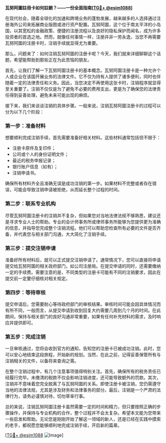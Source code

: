 **瓦努阿圖註冊卡如何註銷？——一份全面指南[[TG💪+ @esim1088](https://t.me/s/esim1088)]**

在现代社会，随着全球化的加速和跨境业务的蓬勃发展，越来越多的人选择通过注册海外公司来拓展商业版图或进行资产配置。瓦努阿圖，这个位于南太平洋的小岛国，以其宽松的金融政策、便捷的注册流程以及良好的隐私保护而闻名，成为许多投资者的首选之地。然而，就像任何事情一样，注册并非一劳永逸，当您不再需要瓦努阿圖的注册卡时，注销手续就显得尤为重要。

那么，问题来了：如何注销瓦努阿圖的注册卡呢？今天，我们就来详细聊聊这个话题，希望能帮助到那些正在为此苦恼的朋友。

首先，让我们了解一下瓦努阿圖注册卡的基本概念。瓦努阿圖注册卡是一种允许个人或企业在该国开展业务的法律文件。它不仅为持有人提供了诸多便利，同时也伴随着一定的法律责任和义务。因此，当您决定不再使用这张卡时，注销程序就显得至关重要了。注销不仅仅是为了避免不必要的费用支出，更是为了确保您的法律责任得到妥善处理，避免未来可能出现的麻烦。

接下来，我们来谈谈注销的具体步骤。一般来说，注销瓦努阿圖注册卡的过程可以分为以下几个阶段：

### 第一步：准备材料

想要顺利完成注销手续，首先需要准备好相关材料。这些材料通常包括但不限于：
- 注册卡原件及复印件；
- 公司或个人的身份证明文件；
- 最近的税务申报记录；
- 银行账户信息（如有）；
- 注销申请书。

确保所有材料齐全且准确无误是成功注销的第一步。如果材料不完整或者存在错误，可能会导致注销申请被拒绝，从而延长整个过程的时间。

### 第二步：联系专业机构

尽管瓦努阿圖注册卡的注销并不复杂，但如果您对当地法律法规不够熟悉，建议还是寻求专业人士的帮助。专业的会计师事务所或律师事务所能够为您提供更为准确的信息，并指导您完成整个注销流程。他们可以帮助您检查所有必要的文件是否齐备，并代表您与相关部门沟通，大大简化了注销手续。

### 第三步：提交注销申请

准备好所有材料后，就可以正式提交注销申请了。通常情况下，您可以直接将申请提交给瓦努阿圖的相关政府部门，如公司注册局。在提交申请的同时，还需要缴纳一定的手续费。需要注意的是，不同类型的注册卡可能有不同的注销要求，因此在提交前一定要仔细核对相关规定。

### 第四步：等待审核

提交申请后，您需要耐心等待政府部门的审核结果。审核时间可能会因具体情况而有所不同，一般而言，从提交申请到收到回复大约需要几周到几个月的时间。在此期间，保持与相关部门的良好沟通非常重要，如果有任何补充材料的需求，及时响应并提供即可。

### 第五步：完成注销

一旦审核通过，您将会收到官方的通知，告知您的注册卡已被成功注销。此时，您可以安心地结束这段旅程，开始新的规划。当然，在此之前，记得妥善保管所有与注销相关的文件，以备将来查询之需。

在整个注销过程中，有几个注意事项值得特别关注。首先，确保所有的税务责任已经履行完毕。未缴清的税款不仅会影响注销进度，还可能导致额外的罚款。其次，注销并不意味着您完全脱离了与瓦努阿圖的关系。即使注册卡被注销，您仍需遵守当地的法律法规，尤其是涉及财务和法律事务的部分。最后，注销是一个严肃的法律行为，请务必谨慎对待，切勿草率行事。

总的来说，注销瓦努阿圖注册卡虽然需要一定的时间和精力，但只要按照正确的步骤操作，并保持与专业机构的合作，整个过程并不会太复杂。希望本文能为您带来一些启发和帮助。无论您是刚刚开始了解这一领域的新人，还是已经在实践中摸索的老手，都祝愿您能够顺利地完成注销手续，开启新的篇章。

[[TG💪+ @esim1088](https://t.me/s/esim1088) ![Image](https://i.postimg.cc/4NQfJmqS/Snipaste-2025-05-13-00-14-12.png)]